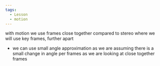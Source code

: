 ```yaml
---
tags:
  - Lesson
  - motion
---
```

with motion we use frames close together compared to stereo where we will use key frames, further apart
- we can use small angle approximation as we are assuming there is a small change in angle per frames as we are looking at close together frames